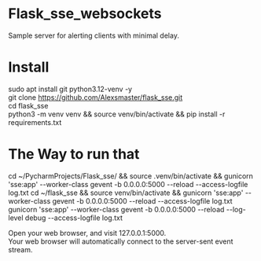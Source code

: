 # Flask_sse_websockets
Sample server for alerting clients with minimal delay.


# Install
sudo apt install git python3.12-venv -y  
git clone https://github.com/Alexsmaster/flask_sse.git  
cd flask_sse  
python3 -m venv venv && source venv/bin/activate && pip install -r requirements.txt

# The Way to run that
cd ~/PycharmProjects/Flask_sse/ && source .venv/bin/activate && gunicorn 'sse:app' --worker-class gevent -b 0.0.0.0:5000 --reload --access-logfile log.txt
cd ~/flask_sse && source venv/bin/activate && gunicorn 'sse:app' --worker-class gevent -b 0.0.0.0:5000 --reload --access-logfile log.txt
gunicorn 'sse:app' --worker-class gevent -b 0.0.0.0:5000 --reload --log-level debug --access-logfile log.txt

Open your web browser, and visit 127.0.0.1:5000.  
Your web browser will automatically connect to the server-sent event stream.  